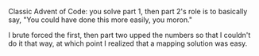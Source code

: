 Classic Advent of Code: you solve part 1, then part 2's role is to basically
say, "You could have done this more easily, you moron."

I brute forced the first, then part two upped the numbers so that I couldn't do
it that way, at which point I realized that a mapping solution was easy.
